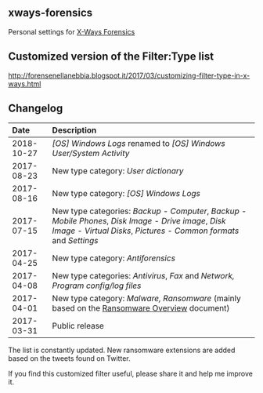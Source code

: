 ## xways-forensics  
Personal settings for [X-Ways Forensics](http://www.x-ways.net/)

## Customized version of the Filter:Type list  
http://forensenellanebbia.blogspot.it/2017/03/customizing-filter-type-in-x-ways.html

## Changelog  
| Date | Description |
| :---- | :---- |
| 2018-10-27 | *[OS] Windows Logs* renamed to *[OS] Windows User/System Activity* |
| 2017-08-23 | New type category: *User dictionary* |
| 2017-08-16 | New type category: *[OS] Windows Logs* |
| 2017-07-15 | New type categories: *Backup - Computer*, *Backup - Mobile Phones*, *Disk Image - Drive image*, *Disk Image - Virtual Disks*, *Pictures - Common formats* and *Settings* |
| 2017-04-25 | New type category: *Antiforensics* |
| 2017-04-08 | New type categories: *Antivirus*, *Fax*  and *Network, Program config/log files* |  
| 2017-04-01 | New type category: *Malware, Ransomware* (mainly based on the [Ransomware Overview](http://goo.gl/b9R8DE) document) |
| 2017-03-31 | Public release |

The list is constantly updated. New ransomware extensions are added based on the tweets found on Twitter.

If you find this customized filter useful, please share it and help me improve it.
